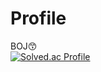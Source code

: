 # Profile
BOJ😙   
[![Solved.ac Profile](http://mazassumnida.wtf/api/v2/generate_badge?boj=rhzn5512)](https://solved.ac/rhzn5512/)
